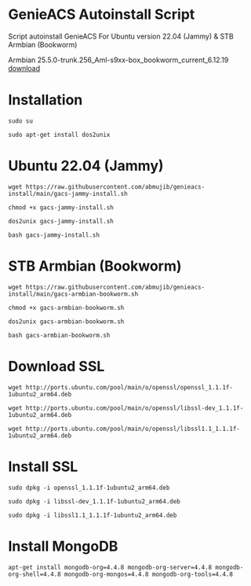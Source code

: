 # GenieACS Autoinstall Script
Script autoinstall GenieACS For Ubuntu version 22.04 (Jammy) & STB Armbian (Bookworm)

Armbian 25.5.0-trunk.256_Aml-s9xx-box_bookworm_current_6.12.19 [download](disini)

# Installation
```
sudo su
```
```
sudo apt-get install dos2unix
```
# Ubuntu 22.04 (Jammy)
```
wget https://raw.githubusercontent.com/abmujib/genieacs-install/main/gacs-jammy-install.sh
```
```
chmod +x gacs-jammy-install.sh
```
```
dos2unix gacs-jammy-install.sh
```
```
bash gacs-jammy-install.sh
```
# STB Armbian (Bookworm)
```
wget https://raw.githubusercontent.com/abmujib/genieacs-install/main/gacs-armbian-bookworm.sh
```
```
chmod +x gacs-armbian-bookworm.sh
```
```
dos2unix gacs-armbian-bookworm.sh
```
```
bash gacs-armbian-bookworm.sh
```

# Download SSL
```
wget http://ports.ubuntu.com/pool/main/o/openssl/openssl_1.1.1f-1ubuntu2_arm64.deb
```
```
wget http://ports.ubuntu.com/pool/main/o/openssl/libssl-dev_1.1.1f-1ubuntu2_arm64.deb
```
```
wget http://ports.ubuntu.com/pool/main/o/openssl/libssl1.1_1.1.1f-1ubuntu2_arm64.deb
```

# Install SSL
```
sudo dpkg -i openssl_1.1.1f-1ubuntu2_arm64.deb
```
```
sudo dpkg -i libssl-dev_1.1.1f-1ubuntu2_arm64.deb
```
```
sudo dpkg -i libssl1.1_1.1.1f-1ubuntu2_arm64.deb
```

# Install MongoDB
```
apt-get install mongodb-org=4.4.8 mongodb-org-server=4.4.8 mongodb-org-shell=4.4.8 mongodb-org-mongos=4.4.8 mongodb-org-tools=4.4.8
```

